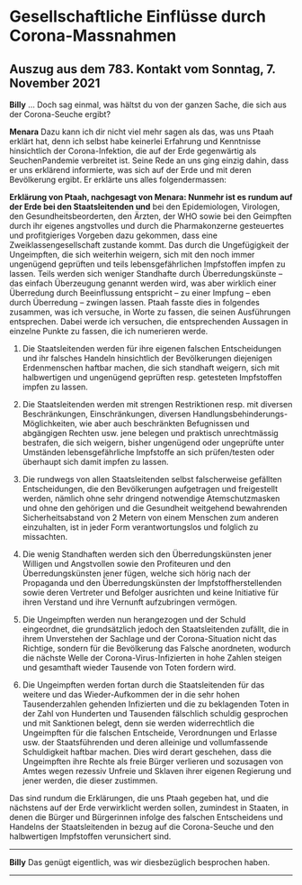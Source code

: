 # Gesellschaftliche Einflüsse durch Corona-Massnahmen
## Auszug aus dem 783. Kontakt vom Sonntag, 7. November 2021

**Billy** … Doch sag einmal, was hältst du von der ganzen Sache, die sich aus der Corona-Seuche ergibt?

**Menara** Dazu kann ich dir nicht viel mehr sagen als das, was uns Ptaah erklärt hat, denn ich selbst habe
keinerlei Erfahrung und Kenntnisse hinsichtlich der Corona-Infektion, die auf der Erde gegenwärtig als SeuchenPandemie verbreitet ist. Seine Rede an uns ging einzig dahin, dass er uns erklärend informierte, was sich auf der
Erde und mit deren Bevölkerung ergibt. Er erklärte uns alles folgendermassen:

**Erklärung von Ptaah, nachgesagt von Menara: Nunmehr ist es rundum auf der Erde bei den Staatsleitenden und**
bei den Epidemiologen, Virologen, den Gesundheitsbeorderten, den Ärzten, der WHO sowie bei den Geimpften
durch ihr eigenes angstvolles und durch die Pharmakonzerne gesteuertes und profitgieriges Vorgeben dazu gekommen, dass eine Zweiklassengesellschaft zustande kommt. Das durch die Ungefügigkeit der Ungeimpften, die
sich weiterhin weigern, sich mit den noch immer ungenügend geprüften und teils lebensgefährlichen Impfstoffen
impfen zu lassen. Teils werden sich weniger Standhafte durch Überredungskünste – das einfach Überzeugung
genannt werden wird, was aber wirklich einer Überredung durch Beeinflussung entspricht – zu einer Impfung –
eben durch Überredung – zwingen lassen. Ptaah fasste dies in folgendes zusammen, was ich versuche, in Worte
zu fassen, die seinen Ausführungen entsprechen. Dabei werde ich versuchen, die entsprechenden Aussagen in
einzelne Punkte zu fassen, die ich numerieren werde.

1. Die Staatsleitenden werden für ihre eigenen falschen Entscheidungen und ihr falsches Handeln hinsichtlich
der Bevölkerungen diejenigen Erdenmenschen haftbar machen, die sich standhaft weigern, sich mit halbwertigen und ungenügend geprüften resp. getesteten Impfstoffen impfen zu lassen.

2. Die Staatsleitenden werden mit strengen Restriktionen resp. mit diversen Beschränkungen, Einschränkungen,
diversen Handlungsbehinderungs-Möglichkeiten, wie aber auch beschränkten Befugnissen und abgängigen
Rechten usw. jene belegen und praktisch unrechtmässig bestrafen, die sich weigern, bisher ungenügend oder
ungeprüfte unter Umständen lebensgefährliche Impfstoffe an sich prüfen/testen oder überhaupt sich damit
impfen zu lassen.

3. Die rundwegs von allen Staatsleitenden selbst falscherweise gefällten Entscheidungen, die den Bevölkerungen aufgetragen und freigestellt werden, nämlich ohne sehr dringend notwendige Atemschutzmasken und
ohne den gehörigen und die Gesundheit weitgehend bewahrenden Sicherheitsabstand von 2 Metern von
einem Menschen zum anderen einzuhalten, ist in jeder Form verantwortungslos und folglich zu missachten.

4. Die wenig Standhaften werden sich den Überredungskünsten jener Willigen und Angstvollen sowie den Profiteuren und den Überredungskünsten jener fügen, welche sich hörig nach der Propaganda und den Überredungskünsten der Impfstoffherstellenden sowie deren Vertreter und Befolger ausrichten und keine Initiative
für ihren Verstand und ihre Vernunft aufzubringen vermögen.

5. Die Ungeimpften werden nun herangezogen und der Schuld eingeordnet, die grundsätzlich jedoch den
Staatsleitenden zufällt, die in ihrem Unverstehen der Sachlage und der Corona-Situation nicht das Richtige,
sondern für die Bevölkerung das Falsche anordneten, wodurch die nächste Welle der Corona-Virus-Infizierten
in hohe Zahlen steigen und gesamthaft wieder Tausende von Toten fordern wird.

6. Die Ungeimpften werden fortan durch die Staatsleitenden für das weitere und das Wieder-Aufkommen der
in die sehr hohen Tausenderzahlen gehenden Infizierten und die zu beklagenden Toten in der Zahl von Hunderten und Tausenden fälschlich schuldig gesprochen und mit Sanktionen belegt, denn sie werden widerrechtlich die Ungeimpften für die falschen Entscheide, Verordnungen und Erlasse usw. der Staatsführenden
und deren alleinige und vollumfassende Schuldigkeit haftbar machen. Dies wird derart geschehen, dass die
Ungeimpften ihre Rechte als freie Bürger verlieren und sozusagen von Amtes wegen rezessiv Unfreie und
Sklaven ihrer eigenen Regierung und jener werden, die dieser zustimmen.

Das sind rundum die Erklärungen, die uns Ptaah gegeben hat, und die nächstens auf der Erde verwirklicht werden
sollen, zumindest in Staaten, in denen die Bürger und Bürgerinnen infolge des falschen Entscheidens und Handelns der Staatsleitenden in bezug auf die Corona-Seuche und den halbwertigen Impfstoffen verunsichert sind.


-----

**Billy** Das genügt eigentlich, was wir diesbezüglich besprochen haben.


-----

